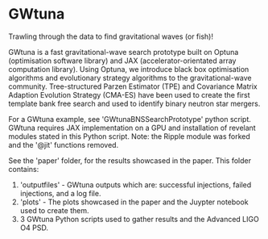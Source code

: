 # GWtuna
Trawling through the data to find gravitational waves (or fish)!

GWtuna is a fast gravitational-wave search prototype built on Optuna (optimisation software library) and JAX (accelerator-orientated array computation library). Using Optuna, we introduce black box optimisation algorithms and evolutionary strategy algorithms to the gravitational-wave community. Tree-structured Parzen Estimator (TPE) and Covariance Matrix Adaption Evolution Strategy (CMA-ES) have been used to create the first template bank free search and used to identify binary neutron star mergers. 

For a GWtuna example, see 'GWtunaBNSSearchPrototype' python script. GWtuna requires JAX implementation on a GPU and installation of revelant modules stated in this Python script. Note: the Ripple module was forked and the '@jit' functions removed. 

See the 'paper' folder, for the results showcased in the paper. This folder contains: 
1) 'outputfiles' - GWtuna outputs which are: successful injections, failed injections, and a log file. 
2) 'plots' - The plots showcased in the paper and the Juypter notebook used to create them. 
3) 3 GWtuna Python scripts used to gather results and the Advanced LIGO O4 PSD. 
